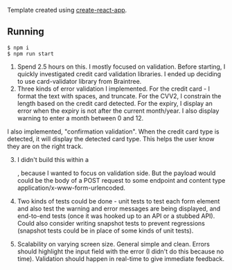 Template created using [create-react-app](https://github.com/facebook/create-react-app).

## Running

```
$ npm i
$ npm run start
```

1. Spend 2.5 hours on this. I mostly focused on validation. Before starting, I quickly
investigated credit card validation libraries. I ended up deciding to use card-validator
library from Braintree.
2. Three kinds of error validation I implemented. For the credit card - I format the 
text with spaces, and truncate. For the CVV2, I constrain the length based on the credit card detected.
For the expiry, I display an error when the expiry is not after the current month/year. I also display warning
to enter a month between 0 and 12.

I also implemented, "confirmation validation". When the credit card type is detected, it will display the
detected card type. This helps the user know they are on the right track.

3. I didn't build this within a <form>, because I wanted to focus on validation side. But the payload
would could be the body of a POST request to some endpoint and content type application/x-www-form-urlencoded.

4. Two kinds of tests could be done - unit tests to test each form element and also test the warning and error messages are being displayed, and end-to-end tests (once it was hooked up to an API or a stubbed API).
Could also consider writing snapshot tests to prevent regressions (snapshot tests could be in place of some kinds of unit tests).

5. Scalability on varying screen size. General simple and clean. Errors should highlight the input field
with the error (I didn't do this because no time). Validation should happen in real-time to give immediate feedback.